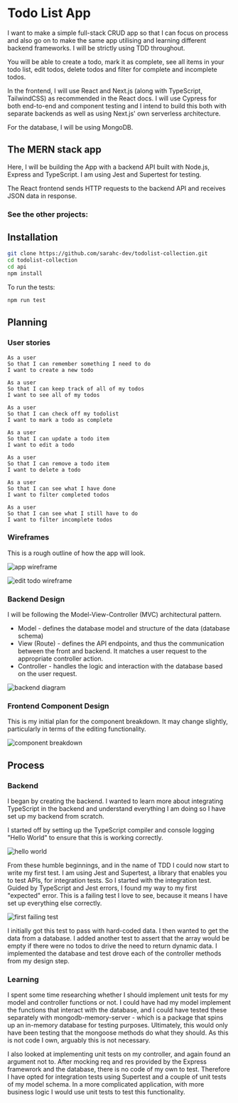 # Todo List App

I want to make a simple full-stack CRUD app so that I can focus on process and also go on to make the same app utilising and learning different backend frameworks. I will be strictly using TDD throughout.

You will be able to create a todo, mark it as complete, see all items in your todo list, edit todos, delete todos and filter for complete and incomplete todos.

In the frontend, I will use React and Next.js (along with TypeScript, TailwindCSS) as recommended in the React docs. I will use Cypress for both end-to-end and component testing and I intend to build this both with separate backends as well as using Next.js' own serverless architecture.

For the database, I will be using MongoDB.

## The MERN stack app

Here, I will be building the App with a backend API built with Node.js, Express and TypeScript. I am using Jest and Supertest for testing.

The React frontend sends HTTP requests to the backend API and receives JSON data in response.

### See the other projects:

## Installation

```bash
git clone https://github.com/sarahc-dev/todolist-collection.git
cd todolist-collection
cd api
npm install
```

To run the tests:

```bash
npm run test
```

## Planning

### User stories

```plain
As a user
So that I can remember something I need to do
I want to create a new todo

As a user
So that I can keep track of all of my todos
I want to see all of my todos

As a user
So that I can check off my todolist
I want to mark a todo as complete

As a user
So that I can update a todo item
I want to edit a todo

As a user
So that I can remove a todo item
I want to delete a todo

As a user
So that I can see what I have done
I want to filter completed todos

As a user
So that I can see what I still have to do
I want to filter incomplete todos
```

### Wireframes

This is a rough outline of how the app will look.

![app wireframe](./images/wireframe.png)

![edit todo wireframe](./images/edit-todo-wireframe.png)

### Backend Design

I will be following the Model-View-Controller (MVC) architectural pattern.

- Model - defines the database model and structure of the data (database schema)
- View (Route) - defines the API endpoints, and thus the communication between the front and backend. It matches a user request to the appropriate controller action.
- Controller - handles the logic and interaction with the database based on the user request.

![backend diagram](./images/backend-diagram.png)

### Frontend Component Design

This is my initial plan for the component breakdown. It may change slightly, particularly in terms of the editing functionality.

![component breakdown](./images/component-breakdown.png)

## Process

### Backend

I began by creating the backend. I wanted to learn more about integrating TypeScript in the backend and understand everything I am doing so I have set up my backend from scratch.

I started off by setting up the TypeScript compiler and console logging "Hello World" to ensure that this is working correctly.

![hello world](./images/hello-world.png)

From these humble beginnings, and in the name of TDD I could now start to write my first test. I am using Jest and Supertest, a library that enables you to test APIs, for integration tests. So I started with the integration test. Guided by TypeScript and Jest errors, I found my way to my first "expected" error. This is a failing test I love to see, because it means I have set up everything else correctly.

![first failing test](./images/failing-test.png)

I initially got this test to pass with hard-coded data. I then wanted to get the data from a database. I added another test to assert that the array would be empty if there were no todos to drive the need to return dynamic data. I implemented the database and test drove each of the controller methods from my design step.

### Learning

I spent some time researching whether I should implement unit tests for my model and controller functions or not. I could have had my model implement the functions that interact with the database, and I could have tested these separately with mongodb-memory-server - which is a package that spins up an in-memory database for testing purposes. Ultimately, this would  only have been testing that the mongoose methods do what they should. As this is not code I own, arguably this is not necessary.

I also looked at implementing unit tests on my controller, and again found an argument not to. After mocking req and res provided by the Express framewrork and the database, there is no code of my own to test. Therefore I have opted for integration tests using Supertest and a couple of unit tests of my model schema. In a more complicated application, with more business logic I would use unit tests to test this functionality.
